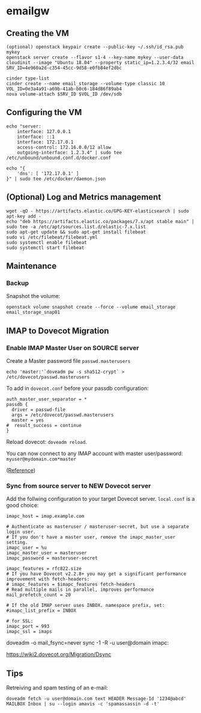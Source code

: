 # emailgw

## Creating the VM

```
(optional) openstack keypair create --public-key ~/.ssh/id_rsa.pub mykey
openstack server create --flavor s1-4 --key-name mykey --user-data cloudinit --image "Ubuntu 18.04" --property static_ip=1.2.3.4/32 email
SRV_ID=4e960a2d-c354-45cc-9d58-e0fb84ef2dbc

cinder type-list
cinder create --name email_storage --volume-type classic 10
VOL_ID=0e3a4a91-a69b-41ab-b0c6-184d86f89ab4
nova volume-attach $SRV_ID $VOL_ID /dev/sdb
```

## Configuring the VM

```
echo "server:
    interface: 127.0.0.1
    interface: ::1
    interface: 172.17.0.1
    access-control: 172.16.0.0/12 allow
    outgoing-interface: 1.2.3.4" | sudo tee /etc/unbound/unbound.conf.d/docker.conf
```
```
echo "{
    'dns': [ '172.17.0.1' ]
}" | sudo tee /etc/docker/daemon.json
```

## (Optional) Log and Metrics management
```
wget -qO - https://artifacts.elastic.co/GPG-KEY-elasticsearch | sudo apt-key add -
echo "deb https://artifacts.elastic.co/packages/7.x/apt stable main" | sudo tee -a /etc/apt/sources.list.d/elastic-7.x.list
sudo apt-get update && sudo apt-get install filebeat
sudo vi /etc/filebeat/filebeat.yml
sudo systemctl enable filebeat
sudo systemctl start filebeat
```

## Maintenance

### Backup
Snapshot the volume:
```
openstack volume snapshot create --force --volume email_storage email_storage_snap01
```

## IMAP to Dovecot Migration

### Enable IMAP Master User on SOURCE server
Create a Master password file `passwd.masterusers`
```
echo 'master:'`doveadm pw -s sha512-crypt` > /etc/dovecot/passwd.masterusers
```


To add in `dovecot.conf` before your passdb configuration:
```
auth_master_user_separator = *
passdb {
  driver = passwd-file
  args = /etc/dovecot/passwd.masterusers
  master = yes
#  result_success = continue
}
```

Reload dovecot: `doveadm reload`.

You can now connect to any IMAP account with master user/password: `myuser@mydomain.com*master`

([Reference](https://doc.dovecot.org/configuration_manual/authentication/master_users/))

### Sync from source server to NEW Dovecot server

Add the follwing configuration to your target Dovecot server. `local.conf` is a good choice:
```
imapc_host = imap.example.com

# Authenticate as masteruser / masteruser-secret, but use a separate login user.
# If you don't have a master user, remove the imapc_master_user setting.
imapc_user = %u
imapc_master_user = masteruser
imapc_password = masteruser-secret

imapc_features = rfc822.size
# If you have Dovecot v2.2.8+ you may get a significant performance improvement with fetch-headers:
# imapc_features = $imapc_features fetch-headers
# Read multiple mails in parallel, improves performance
mail_prefetch_count = 20

# If the old IMAP server uses INBOX. namespace prefix, set:
#imapc_list_prefix = INBOX

# for SSL:
imapc_port = 993
imapc_ssl = imaps
```

doveadm -o mail_fsync=never sync -1 -R -u user@domain imapc:


https://wiki2.dovecot.org/Migration/Dsync

## Tips

Retreiving and spam testing of an e-mail:
```
doveadm fetch -u user@domain.com text HEADER Message-Id '1234@abcd' MAILBOX Inbox | su --login amavis -c 'spamassassin -d -t'
```
